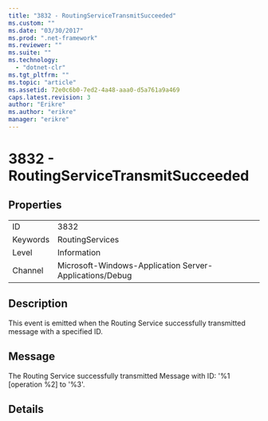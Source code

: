 ```yaml
---
title: "3832 - RoutingServiceTransmitSucceeded"
ms.custom: ""
ms.date: "03/30/2017"
ms.prod: ".net-framework"
ms.reviewer: ""
ms.suite: ""
ms.technology: 
  - "dotnet-clr"
ms.tgt_pltfrm: ""
ms.topic: "article"
ms.assetid: 72e0c6b0-7ed2-4a48-aaa0-d5a761a9a469
caps.latest.revision: 3
author: "Erikre"
ms.author: "erikre"
manager: "erikre"
---
```

# 3832 - RoutingServiceTransmitSucceeded
## Properties  
  
|||  
|-|-|  
|ID|3832|  
|Keywords|RoutingServices|  
|Level|Information|  
|Channel|Microsoft-Windows-Application Server-Applications/Debug|  
  
## Description  
 This event is emitted when the Routing Service successfully transmitted message with a specified ID.  
  
## Message  
 The Routing Service successfully transmitted Message with ID: '%1 [operation %2] to '%3'.  
  
## Details
